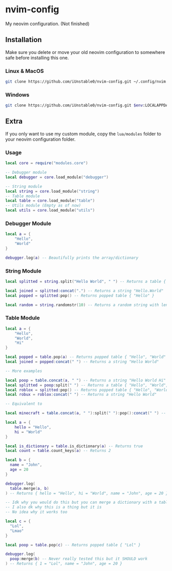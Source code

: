 # nvim-config

My neovim configuration. (Not finished)

## Installation

Make sure you delete or move your old neovim configuration to somewhere safe before installing this one.

### Linux & MacOS

```bash
git clone https://github.com/iUnstable0/nvim-config.git ~/.config/nvim
```

### Windows

```bash
git clone https://github.com/iUnstable0/nvim-config.git $env:LOCALAPPDATA\nvim
```

## Extra

If you only want to use my custom module, copy the `lua/modules` folder to your neovim configuration folder.

### Usage

```lua
local core = require("modules.core")

-- Debugger module
local debugger = core.load_module("debugger")

-- String module
local string = core.load_module("string")
-- Table module
local table = core.load_module("table")
-- Utils module (Empty as of now)
local utils = core.load_module("utils")
```

### Debugger Module

```lua
local a = {
    "Hello",
    "World"
}

debugger.log(a) -- Beautifully prints the array/dictionary
```

### String Module

```lua
local splitted = string.split("Hello World", " ") -- Returns a table { "Hello", "World" }

local joined = splitted:concat(".") -- Returns a string "Hello.World"
local popped = splitted:pop() -- Returns popped table { "Hello" }

local random = string.randomstr(10) -- Returns a random string with length of 10
```

### Table Module

```lua
local a = {
    "Hello",
    "World",
    "Hi"
}

local popped = table.pop(a) -- Returns popped table { "Hello", "World" }
local joined = popped:concat(" ") -- Returns a string "Hello World"

-- More examples

local poop = table.concat(a, " ") -- Returns a string "Hello World Hi"
local splitted = poop:split(" ") -- Returns a table { "Hello", "World", "Hi" }
local roblox = splitted:pop() -- Returns popped table { "Hello", "World" }
local robux = roblox:concat(" ") -- Returns a string "Hello World"

-- Equivalent to

local minecraft = table.concat(a, " "):split(" "):pop():concat(" ") -- Returns a string "Hello World"
```

```lua
local a = {
    hello = "Hello",
    hi = "World"
}

local is_dictionary = table.is_dictionary(a) -- Returns true
local count = table.count_keys(a) -- Returns 2

local b = {
  name = "John",
  age = 20
}

debugger.log(
  table.merge(a, b)
) -- Returns { hello = "Hello", hi = "World", name = "John", age = 20 }

-- Idk why you would do this but you can merge a dictionary with a table
-- I also dk why this is a thing but it is
-- No idea why it works too

local c = {
  "Lol",
  "Lmao"
}

local poop = table.pop(c) -- Returns popped table { "Lol" }

debugger.log(
  poop:merge(b) -- Never really tested this but it SHOULD work
) -- Returns { 1 = "Lol", name = "John", age = 20 }
```
